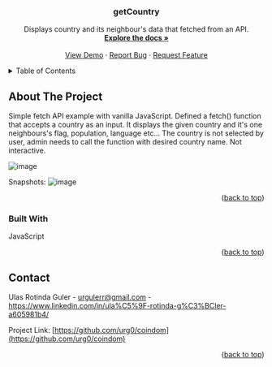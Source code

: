 
<a name="readme-top"></a>
<br />
<div align="center">
    <a href="https://github.com/urg0/getCountry">



  </a>

<h3 align="center">getCountry</h3>

  <p align="center">
Displays country and its neighbour's data that fetched from an API.
    <br />
    <a href="https://github.com/urg0/getCountry"><strong>Explore the docs »</strong></a>
    <br />
    <br />
    <a href="https://github.com/urg0/getCountry">View Demo</a>
    ·
    <a href="https://github.com/urg0/getCountry/issues">Report Bug</a>
    ·
    <a href="https://github.com/urg0/getCountry">Request Feature</a>
  </p>
</div>




<details>
  <summary>Table of Contents</summary>
  <ol>
    <li>
      <a href="#about-the-project">About The Project</a>
      <ul>
        <li><a href="#built-with">Built With</a></li>
      </ul>
    </li>
    <li>
      <a href="#getting-started">Getting Started</a>
      <ul>
        <li><a href="#prerequisites">Prerequisites</a></li>
        <li><a href="#installation">Installation</a></li>
      </ul>
    </li>
    <li><a href="#usage">Usage</a></li>
    <li><a href="#roadmap">Roadmap</a></li>
    <li><a href="#contributing">Contributing</a></li>
    <li><a href="#license">License</a></li>
    <li><a href="#contact">Contact</a></li>
    <li><a href="#acknowledgments">Acknowledgments</a></li>
  </ol>
</details>



<!-- ABOUT THE PROJECT -->
## About The Project

Simple fetch API example with vanilla JavaScript. Defined a fetch() function that accepts a country as an input. It displays the given country and it's one neighbours's flag, population, language etc...
The country is not selected by user, admin needs to call the function with desired country name. Not interactive.

![image](https://github.com/urg0/getCountry/assets/81859377/f099d8c7-caaf-4763-b137-6e28f6bbf1ec)


Snapshots:
![image](https://github.com/urg0/getCountry/assets/81859377/5e10f053-9987-43fa-92b6-f14163f59833)



<p align="right">(<a href="#readme-top">back to top</a>)</p>



### Built With


JavaScript

<p align="right">(<a href="#readme-top">back to top</a>)</p>

## Contact

Ulas Rotinda Guler  - urgulerr@gmail.com - https://www.linkedin.com/in/ula%C5%9F-rotinda-g%C3%BCler-a605981b4/

Project Link: [https://github.com/urg0/coindom](https://github.com/urg0/coindom)

<p align="right">(<a href="#readme-top">back to top</a>)</p>


[React.js]: https://img.shields.io/badge/React-20232A?style=for-the-badge&logo=react&logoColor=61DAFB
[React-url]: https://reactjs.org/

